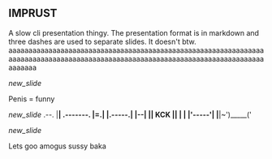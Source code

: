 ## IMPRUST
A slow cli presentation thingy.
The presentation format is in markdown and three dashes are used to separate slides.
It doesn't btw. aaaaaaaaaaaaaaaaaaaaaaaaaaaaaaaaaaaaaaaaaaaaaaaaaaaaaaaaaaaaaaaaaaaaaaaaaaaaaaaaaaaaaaaaaaaaaaaaaaaaaaaaaaaaaaaaaaaaaaaaaaaaaaaaaaaaaaa

*new_slide*

Penis =    funny


*new_slide*
.--.
|__| .-------.
|=.| |.-----.|
|--| || KCK ||
|  | |'-----'|
|__|~')_____('

*new_slide*

Lets goo amogus
sussy baka